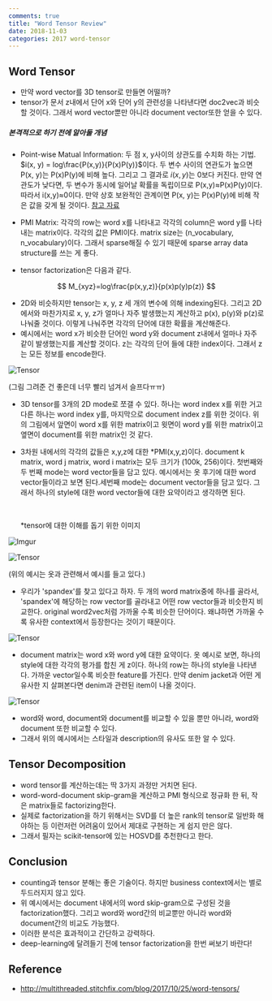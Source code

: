 ```yaml
---
comments: true
title: "Word Tensor Review"
date: 2018-11-03
categories: 2017 word-tensor
---
```

## Word Tensor
- 만약 word vector를 3D tensor로 만들면 어떨까?
- tensor가 문서 z내에서 단어 x와 단어 y의 관련성을 나타낸다면 doc2vec과 비슷할 것이다. 그래서 word vector뿐만 아니라 document vector또한 얻을 수 있다.


##### 본격적으로 하기 전에 알아둘 개념

- Point-wise MatuaI Information: 두 점 x, y사이의 상관도를 수치화 하는 기법. $i(x, y) = log\frac{P(x,y)}{P(x)P(y)}$이다. 두 변수 사이의 연관도가 높으면 P(x, y)는 P(x)P(y)에 비해 높다. 그리고 그 결과로 $i(x,y)$는  0보다 커진다. 만약 연관도가 낮다면, 두 변수가 동시에 일어날 확률을 독립이므로 P(x,y)$\approx$P(x)P(y)이다. 따라서 i(x,y)$\approx$0이다.  만약 상호 보완적인 관계이면 P(x, y)는 P(x)P(y)에 비해 작은 값을 갖게 될 것이다. [참고 자료](https://www.slideshare.net/RetrieverJo/pmi-twitter-57723391)
- PMI Matrix: 각각의 row는 word x를 나타내고 각각의 column은 word y를 나타내는 matrix이다. 각각의 값은 PMI이다. matrix size는 (n_vocabulary, n_vocabulary)이다. 그래서 sparse해질 수 있기 때문에 sparse array data structure를 쓰는 게 좋다.



- tensor factorization은 다음과 같다.

$$
M_{xyz}=log\frac{p(x,y,z)}{p(x)p(y)p(z)}
$$

- 2D와 비슷하지만 tensor는 x, y, z 세 개의 변수에 의해 indexing된다. 그리고 2D에서와 마찬가지로 x, y, z가 얼마나 자주 발생했는지 계산하고 p(x), p(y)와 p(z)로 나눠줄 것이다.  이렇게 나눠주면 각각의 단어에 대한 확률을 계산해준다.
- 예시에서는 word x가 비슷한 단어인 word y와 document z내에서 얼마나 자주  같이 발생했는지를 계산할 것이다. z는 각각의 단어 들에 대한 index이다. 그래서 z는 모든 정보를 encode한다.



![Tensor](http://multithreaded.stitchfix.com/assets/posts/2017-10-25-word-tensors/tensor_01.gif)



(그림 그려준 건 좋은데 너무 빨리 넘겨서 슬프다ㅠㅠ)

- 3D tensor를 3개의 2D mode로 쪼갤 수 있다.  하나는 word index x를 위한 거고 다른 하나는 word index y를, 마지막으로 document index z를 위한 것이다. 위의 그림에서 앞면이 word x를 위한 matrix이고 윗면이 word y를 위한 matrix이고 옆면이 document를 위한 matrix인 것 같다.


- 3차원 내에서의 각각의 값들은 x,y,z에 대한 *PMI(x,y,z)이다. document k matrix, word j matrix, word i matrix는 모두 크기가 (100k, 256)이다. 첫번째와 두 번째 mode는 word vector들을 담고 있다. 예시에서는 옷 후기에 대한 word vector들이라고 보면 된다.세번째 mode는 document vector들을 담고 있다. 그래서 하나의 style에 대한 word vector들에 대한 요약이라고 생각하면 된다.

  ​

  *tensor에 대한 이해를 돕기 위한 이미지

![Imgur](https://i.imgur.com/WWt8Qp4.png)





![Tensor](http://multithreaded.stitchfix.com/assets/posts/2017-10-25-word-tensors/tensor_02.gif)

(위의 예시는 옷과 관련해서 예시를 들고 있다.)

- 우리가 'spandex'를 찾고 있다고 하자. 두 개의 word matrix중에 하나를 골라서, 'spandex'에 해당하는 row vector를 골라내고 어떤 row vector들과 비슷한지 비교한다. original word2vec처럼 가까울 수록 비슷한 단어이다. 왜냐하면 가까울 수록 유사한 context에서 등장한다는 것이기 때문이다.



![Tensor](http://multithreaded.stitchfix.com/assets/posts/2017-10-25-word-tensors/tensor_03.gif)

- document matrix는 word x와 word y에 대한 요약이다. 옷 예시로 보면, 하나의  style에 대한 각각의 평가를 합친 게 z이다. 하나의 row는 하나의 style을 나타낸다. 가까운 vector일수록 비슷한 feature를 가진다. 만약 denim jacket과 어떤 게 유사한 지 살펴본다면 denim과 관련된 item이 나올 것이다.



![Tensor](http://multithreaded.stitchfix.com/assets/posts/2017-10-25-word-tensors/tensor_04.gif)

- word와 word, document와 document를 비교할 수 있을 뿐만 아니라, word와 document 또한 비교할 수 있다. 
- 그래서 위의 예시에서는 스타일과 description의 유사도 또한 알 수 있다.



## Tensor Decomposition

- word tensor를 계산하는데는 딱 3가지 과정만 거치면 된다.
- word-word-document skip-gram을 계산하고 PMI 형식으로 정규화 한 뒤, 작은 matrix들로 factorizing한다.
- 실제로 factorization을 하기 위해서는 SVD를 더 높은 rank의 tensor로 일반화 해야하는 등 이런저런 어려움이 있어서 제대로 구현하는 게 쉽지 만은 않다.
- 그래서 필자는 scikit-tensor에 있는 HOSVD를 추천한다고 한다.



## Conclusion

- counting과 tensor 분해는 좋은 기술이다. 하지만 business context에서는 별로 두드러지지 않고 있다.
- 위 예시에서는 document 내에서의  word skip-gram으로 구성된 것을 factorization했다. 그리고 word와 word간의 비교뿐만 아니라 word와 document간의 비교도 가능했다.
- 이러한 분석은 효과적이고 간단하고 강력하다.
- deep-learning에 달려들기 전에 tensor factorization을 한번 써보기 바란다!

## Reference

- http://multithreaded.stitchfix.com/blog/2017/10/25/word-tensors/

<script id="dsq-count-scr" src="//nlp-with-koding.disqus.com/count.js" async></script>
<script type="text/javascript" async src="https://cdn.mathjax.org/mathjax/latest/MathJax.js?config=TeX-MML-AM_CHTML"> </script>

